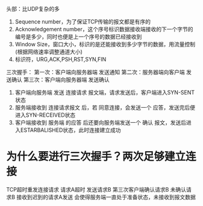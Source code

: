 头部：比UDP复杂的多
  1. Sequence number，为了保证TCP传输的报文都是有序的
  2. Acknowledgement number，这个序号标识数据接收端接收的下一个字节的编号是多少，同时也便是上一个序号的数据已经接收到
  3. Window Size，窗口大小，标识的是还能接收到多少字节的数据，用流量控制(根据网络速率调整通道大小)
  4. 标识符，URG,ACK,PSH,RST,SYN,FIN

三次握手：
  第一次：客户端向服务器端 发送通知
  第二次：服务器端向客户端 发送确认
  第三次：客户端向服务器端 发送确认
  1. 客户端向服务端 发送 连接请求 报文端，请求发送后，客户端进入SYN-SENT状态
  2. 服务端接收到 连接请求报文 后，若 同意连接，会发送一个 应答，发送完后便进入SYN-RECEIVED状态
  3. 客户端接收到 服务端 的应答 后还要向服务端发送一个 确认 报文，发送后进入ESTARBALISHED状态，此时连接建立成功
# 为什么要进行三次握手？两次足够建立连接
  TCP超时重发连接请求 请求A超时 发送请求B 第三次客户端确认请求B
  未确认请求B 接收到迟到的请求A发送 会使得服务端一直处于准备状态，未接收到报文数据
